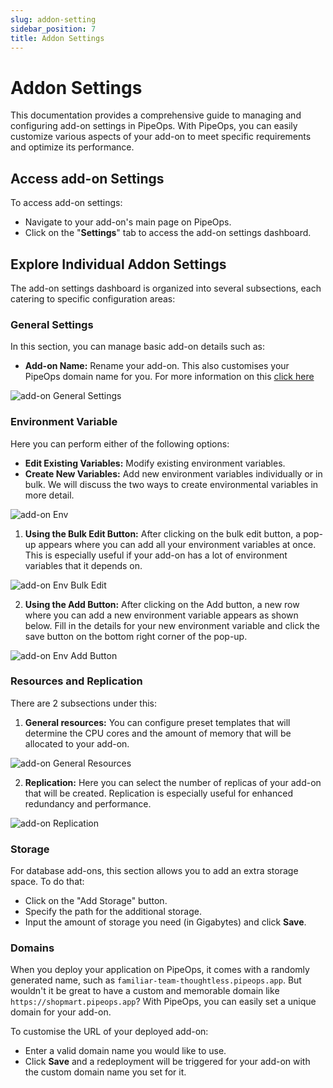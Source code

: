 ```yaml
---
slug: addon-setting
sidebar_position: 7
title: Addon Settings
---
```


# Addon Settings

This documentation provides a comprehensive guide to managing and configuring add-on settings in PipeOps. With PipeOps, you can easily customize various aspects of your add-on to meet specific requirements and optimize its performance.

## Access add-on Settings

To access add-on settings:

- Navigate to your add-on's main page on PipeOps.
- Click on the "**Settings**" tab to access the add-on settings dashboard.

## Explore Individual Addon Settings

The add-on settings dashboard is organized into several subsections, each catering to specific configuration areas:

### General Settings

In this section, you can manage basic add-on details such as:

- **Add-on Name:** Rename your add-on. This also customises your PipeOps domain name for you. For more information on this [click here](/docs/addons/customizing-default-domain)

![add-on General Settings](https://d23lxlhhocltbo.cloudfront.net/wp-content/uploads/2024/06/28040027/5-2.png)

### Environment Variable

Here you can perform either of the following options:

- **Edit Existing Variables:** Modify existing environment variables.
- **Create New Variables:** Add new environment variables individually or in bulk. We will discuss the two ways to create environmental variables in more detail.

![add-on Env](https://d23lxlhhocltbo.cloudfront.net/wp-content/uploads/2024/06/28041518/8-1.png)

1. **Using the Bulk Edit Button:** After clicking on the bulk edit button, a pop-up appears where you can add all your environment variables at once. This is especially useful if your add-on has a lot of environment variables that it depends on.

![add-on Env Bulk Edit](https://pub-30c11acc143348fcae20835653c5514d.r2.dev//20/45/add-on_Settings_Bulk_Add_Env_bd3b6c0bd0.png)

2. **Using the Add Button:** After clicking on the Add button, a new row where you can add a new environment variable appears as shown below. Fill in the details for your new environment variable and click the save button on the bottom right corner of the pop-up.

![add-on Env Add Button](https://d23lxlhhocltbo.cloudfront.net/wp-content/uploads/2024/06/28042155/10-1.png)

### Resources and Replication

There are 2 subsections under this:

1. **General resources:** You can configure preset templates that will determine the CPU cores and the amount of memory that will be allocated to your add-on.

![add-on General Resources](https://pub-30c11acc143348fcae20835653c5514d.r2.dev//20/45/add-on_Settings_Presets_f701b89f80.png)

2. **Replication:** Here you can select the number of replicas of your add-on that will be created. Replication is especially useful for enhanced redundancy and performance.

![add-on Replication](https://d23lxlhhocltbo.cloudfront.net/wp-content/uploads/2024/06/28042204/11-2.png)

### Storage

For database add-ons, this section allows you to add an extra storage space. To do that:

- Click on the "Add Storage" button.
- Specify the path for the additional storage.
- Input the amount of storage you need (in Gigabytes) and click **Save**.


### Domains

When you deploy your application on PipeOps, it comes with a randomly generated name, such as `familiar-team-thoughtless.pipeops.app`. But wouldn't it be great to have a custom and memorable domain like `https://shopmart.pipeops.app`? With PipeOps, you can easily set a unique domain for your add-on.

To customise the URL of your deployed add-on:

- Enter a valid domain name you would like to use.
- Click **Save** and a redeployment will be triggered for your add-on with the custom domain name you set for it.

